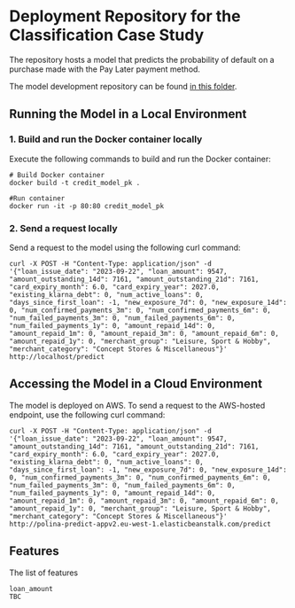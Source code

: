 # Deployment Repository for the Classification Case Study
The repository hosts a model that predicts the probability of default on a purchase made with the Pay Later payment method.

The model development repository can be found [in this folder](https://github.com/polinaknutssonklarna/model_development/tree/main/model_development).  


## Running the Model in a Local Environment
### 1. Build and run the Docker container locally

Execute the following commands to build and run the Docker container:

```
# Build Docker container
docker build -t credit_model_pk .

#Run container
docker run -it -p 80:80 credit_model_pk
```

### 2. Send a request locally

Send a request to the model using the following curl command:

```
curl -X POST -H "Content-Type: application/json" -d '{"loan_issue_date": "2023-09-22", "loan_amount": 9547, "amount_outstanding_14d": 7161, "amount_outstanding_21d": 7161, "card_expiry_month": 6.0, "card_expiry_year": 2027.0, "existing_klarna_debt": 0, "num_active_loans": 0, "days_since_first_loan": -1, "new_exposure_7d": 0, "new_exposure_14d": 0, "num_confirmed_payments_3m": 0, "num_confirmed_payments_6m": 0, "num_failed_payments_3m": 0, "num_failed_payments_6m": 0, "num_failed_payments_1y": 0, "amount_repaid_14d": 0, "amount_repaid_1m": 0, "amount_repaid_3m": 0, "amount_repaid_6m": 0, "amount_repaid_1y": 0, "merchant_group": "Leisure, Sport & Hobby", "merchant_category": "Concept Stores & Miscellaneous"}' http://localhost/predict
```

## Accessing the Model in a Cloud Environment
The model is deployed on AWS. To send a request to the AWS-hosted endpoint, use the following curl command:
```
curl -X POST -H "Content-Type: application/json" -d '{"loan_issue_date": "2023-09-22", "loan_amount": 9547, "amount_outstanding_14d": 7161, "amount_outstanding_21d": 7161, "card_expiry_month": 6.0, "card_expiry_year": 2027.0, "existing_klarna_debt": 0, "num_active_loans": 0, "days_since_first_loan": -1, "new_exposure_7d": 0, "new_exposure_14d": 0, "num_confirmed_payments_3m": 0, "num_confirmed_payments_6m": 0, "num_failed_payments_3m": 0, "num_failed_payments_6m": 0, "num_failed_payments_1y": 0, "amount_repaid_14d": 0, "amount_repaid_1m": 0, "amount_repaid_3m": 0, "amount_repaid_6m": 0, "amount_repaid_1y": 0, "merchant_group": "Leisure, Sport & Hobby", "merchant_category": "Concept Stores & Miscellaneous"}'  http://polina-predict-appv2.eu-west-1.elasticbeanstalk.com/predict
```


## Features
The list of features
```
loan_amount
TBC
```